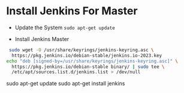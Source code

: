 # Install Jenkins For Master

* Update the System 
``` sudo apt-get update ```

* Install Jenkins Master

```bash
 sudo wget -O /usr/share/keyrings/jenkins-keyring.asc \
  https://pkg.jenkins.io/debian-stable/jenkins.io-2023.key
echo "deb [signed-by=/usr/share/keyrings/jenkins-keyring.asc]" \
  https://pkg.jenkins.io/debian-stable binary/ | sudo tee \
  /etc/apt/sources.list.d/jenkins.list > /dev/null 
```
  
sudo apt-get update
sudo apt-get install jenkins
